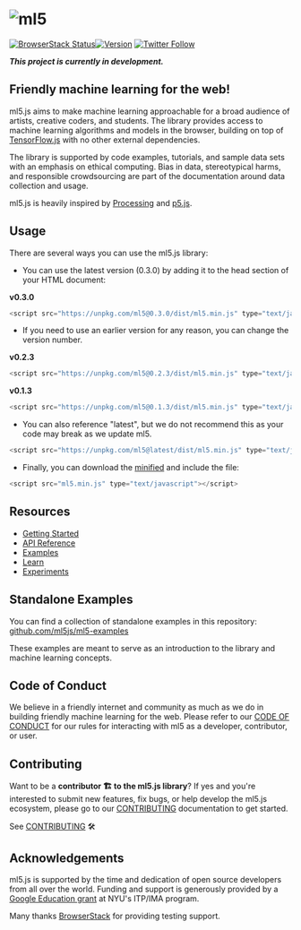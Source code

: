 # ![ml5](https://user-images.githubusercontent.com/10605821/41332516-2ee26714-6eac-11e8-83e4-a40b8761e764.png)

[![BrowserStack Status](https://www.browserstack.com/automate/badge.svg?badge_key=QVNDdlkvMzNYSmhRRWlweXlIOTBENkd0MDBCOUJlbmFVZFRneFIzNlh4az0tLXA4S0loSGNlVUc2V2I3cVdLdXBKdGc9PQ==--8a5e5bfd3eafbba0702c02ec57ffec9d627a78ef)](https://www.browserstack.com/automate/public-build/QVNDdlkvMzNYSmhRRWlweXlIOTBENkd0MDBCOUJlbmFVZFRneFIzNlh4az0tLXA4S0loSGNlVUc2V2I3cVdLdXBKdGc9PQ==--8a5e5bfd3eafbba0702c02ec57ffec9d627a78ef)[![Version](https://img.shields.io/npm/v/ml5.svg?style=flat-square)](https://www.npmjs.com/package/ml5)
[![Twitter Follow](https://img.shields.io/twitter/follow/espadrine.svg?style=social&label=Follow)](https://twitter.com/ml5js)



**_This project is currently in development._**

## Friendly machine learning for the web!

ml5.js aims to make machine learning approachable for a broad audience of artists, creative coders, and students. The library provides access to machine learning algorithms and models in the browser, building on top of [TensorFlow.js](https://js.tensorflow.org/) with no other external dependencies.

The library is supported by code examples, tutorials, and sample data sets with an emphasis on ethical computing. Bias in data, stereotypical harms, and responsible crowdsourcing are part of the documentation around data collection and usage.

ml5.js is heavily inspired by [Processing](https://processing.org/) and [p5.js](https://p5js.org/).

## Usage

There are several ways you can use the ml5.js library:

* You can use the latest version (0.3.0) by adding it to the head section of your HTML document:

**v0.3.0**
```javascript
<script src="https://unpkg.com/ml5@0.3.0/dist/ml5.min.js" type="text/javascript"></script>
```

* If you need to use an earlier version for any reason, you can change the version number.

**v0.2.3**
```javascript
<script src="https://unpkg.com/ml5@0.2.3/dist/ml5.min.js" type="text/javascript"></script>
```

**v0.1.3**

```javascript
<script src="https://unpkg.com/ml5@0.1.3/dist/ml5.min.js" type="text/javascript"></script>
```

* You can also reference "latest", but we do not recommend this as your code may break as we update ml5.

```javascript
<script src="https://unpkg.com/ml5@latest/dist/ml5.min.js" type="text/javascript"></script>
```

* Finally, you can download the [minified](https://raw.githubusercontent.com/ml5js/ml5-library/master/dist/ml5.min.js) and include the file:

```javascript
<script src="ml5.min.js" type="text/javascript"></script>
```

## Resources

- [Getting Started](https://ml5js.org/docs/getting-started)
- [API Reference](https://ml5js.org/docs/ImageClassifier)
- [Examples](https://ml5js.org/docs/quick-start)
- [Learn](https://ml5js.org/docs/glossary-machine-learning)
- [Experiments](https://ml5js.org/en/experiments)

## Standalone Examples

You can find a collection of standalone examples in this repository: [github.com/ml5js/ml5-examples](https://github.com/ml5js/ml5-examples)

These examples are meant to serve as an introduction to the library and machine learning concepts.

## Code of Conduct
We believe in a friendly internet and community as much as we do in building friendly machine learning for the web. Please refer to our [CODE OF CONDUCT](CODE_OF_CONDUCT.md) for our rules for interacting with ml5 as a developer, contributor, or user.

## Contributing
Want to be a **contributor 🏗 to the ml5.js library**? If yes and you're interested to submit new features, fix bugs, or help develop the ml5.js ecosystem, please go to our [CONTRIBUTING](CONTRIBUTING.md) documentation to get started.

See [CONTRIBUTING](CONTRIBUTING.md) 🛠

## Acknowledgements

ml5.js is supported by the time and dedication of open source developers from all over the world. Funding and support is generously provided by a [Google Education grant](https://edu.google.com/giving/?modal_active=none) at NYU's ITP/IMA program.

Many thanks [BrowserStack](https://www.browserstack.com/) for providing testing support. 


